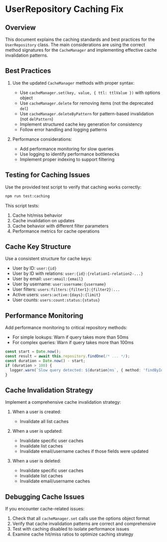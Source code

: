 # UserRepository Caching Fix

## Overview

This document explains the caching standards and best practices for the `UserRepository` class. The main considerations are using the correct method signatures for the `CacheManager` and implementing effective cache invalidation patterns.

## Best Practices

1. Use the updated `CacheManager` methods with proper syntax:
   - Use `cacheManager.set(key, value, { ttl: ttlValue })` with options object
   - Use `cacheManager.delete` for removing items (not the deprecated `del`)
   - Use `cacheManager.deleteByPattern` for pattern-based invalidation (not `delPattern`)
   - Implement structured cache key generation for consistency
   - Follow error handling and logging patterns

2. Performance considerations:
   - Add performance monitoring for slow queries
   - Use logging to identify performance bottlenecks
   - Implement proper indexing to support filtering

## Testing for Caching Issues

Use the provided test script to verify that caching works correctly:

```bash
npm run test:caching
```

This script tests:
1. Cache hit/miss behavior
2. Cache invalidation on updates
3. Cache behavior with different filter parameters
4. Performance metrics for cache operations

## Cache Key Structure

Use a consistent structure for cache keys:

- User by ID: `user:{id}`
- User by ID with relations: `user:{id}:{relation1-relation2-...}`
- User by email: `user:email:{email}`
- User by username: `user:username:{username}`
- User filters: `users:filters:{filter1}:{filter2}:...`
- Active users: `users:active:{days}:{limit}`
- User counts: `users:count:status:{status}`

## Performance Monitoring

Add performance monitoring to critical repository methods:
- For simple lookups: Warn if query takes more than 50ms
- For complex queries: Warn if query takes more than 100ms

```typescript
const start = Date.now();
const result = await this.repository.findOne(/* ... */);
const duration = Date.now() - start;
if (duration > 100) {
  logger.warn(`Slow query detected: ${duration}ms`, { method: 'findById', id });
}
```

## Cache Invalidation Strategy

Implement a comprehensive cache invalidation strategy:

1. When a user is created:
   - Invalidate all list caches

2. When a user is updated:
   - Invalidate specific user caches
   - Invalidate list caches
   - Invalidate email/username caches if those fields were updated

3. When a user is deleted:
   - Invalidate specific user caches
   - Invalidate list caches
   - Invalidate email/username caches

## Debugging Cache Issues

If you encounter cache-related issues:

1. Check that all `cacheManager.set` calls use the options object format
2. Verify that cache invalidation patterns are correct and comprehensive
3. Test with caching disabled to isolate performance issues
4. Examine cache hit/miss ratios to optimize caching strategy 